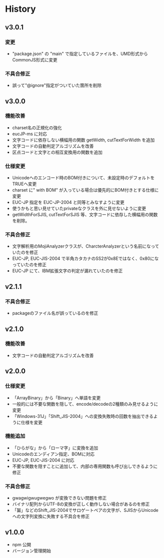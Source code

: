 # History

## v3.0.1

### 変更
- "package.json" の "main" で指定しているファイルを、UMD形式からCommonJS形式に変更

### 不具合修正
- 誤って"@ignore"指定がついていた箇所を削除

## v3.0.0

### 機能改善
- charset名の正規化の強化
- eucJP-ms に対応
- 文字コードに依存しない横幅用の関数 getWidth, cutTextForWidth を追加
- 文字コードの自動判定アルゴリズムを改善
- 区点コードと文字との相互変換用の関数を追加

### 仕様変更
- Unicodeへのエンコード時のBOM付きについて、未設定時のデフォルトをTRUEへ変更
- charset に" with BOM" が入っている場合は優先的にBOM付きとする仕様に変更
- EUC-JP 指定を EUC-JP-2004 と同等とみなすように変更
- 使うかもと思い見せていたprivateなクラスを外に見せないように変更
- getWidthForSJIS, cutTextForSJIS 等、文字コードに依存した横幅用の関数を削除。

### 不具合修正
- 文字解析用のMojiAnalyzerクラスが、CharcterAnalyzerという名前になっていたのを修正
- EUC-JP, EUC-JIS-2004 で半角カタカナのSS2が0x8Eではなく、0x80になっていたのを修正
- EUC-JP にて、IBM拡張文字の判定が漏れていたのを修正

## v2.1.1

### 不具合修正
- packageのファイル名が誤っているのを修正

## v2.1.0

### 機能改善
- 文字コードの自動判定アルゴリズムを改善

## v2.0.0

### 仕様変更
- 「ArrayBinary」から「Binary」へ単語を変更
- 一般的には不要な関数を隠して、encode/decodeの2種類のみ見せるように変更
- 「Windows-31J」「Shift_JIS-2004」への変換失敗時の回数を抽出できるように仕様を変更

### 機能追加
- 「ひらがな」から「ローマ字」に変換を追加
- Unicodeのエンディアン指定、BOMに対応
- EUC-JP, EUC-JIS-2004 に対応
- 不要な関数を隠すことに追加して、内部の専用関数も呼び出しできるように修正

### 不具合修正
- gwagwigwugwegwo が変換できない問題を修正
- バイナリ配列からUTF-8の変換が正しく動作しない場合があるのを修正
- 「𪘂」などのShift_JIS-2004でサロゲートペアの文字が、SJISからUnicodeへの文字列変換に失敗する不具合を修正

## v1.0.0
- npm 公開
- バージョン管理開始
